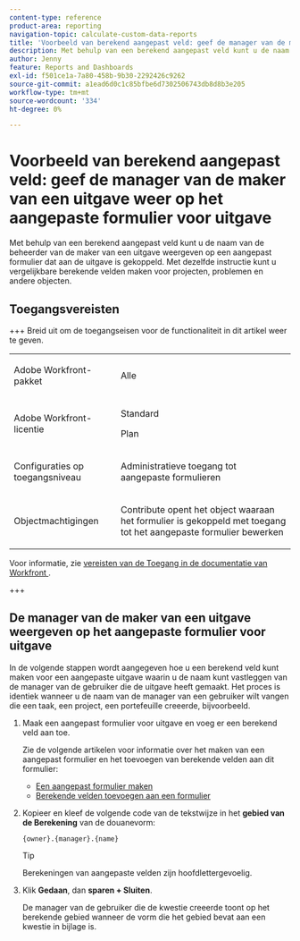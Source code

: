 ```yaml
---
content-type: reference
product-area: reporting
navigation-topic: calculate-custom-data-reports
title: 'Voorbeeld van berekend aangepast veld: geef de manager van de maker van een uitgave weer op het aangepaste formulier voor uitgave'
description: Met behulp van een berekend aangepast veld kunt u de naam van de beheerder van de maker van een uitgave weergeven op een aangepast formulier dat aan de uitgave is gekoppeld. Met dezelfde instructie kunt u vergelijkbare berekende velden maken voor projecten, problemen en andere objecten.
author: Jenny
feature: Reports and Dashboards
exl-id: f501ce1a-7a80-458b-9b30-2292426c9262
source-git-commit: a1ead6d0c1c85bfbe6d7302506743db8d8b3e205
workflow-type: tm+mt
source-wordcount: '334'
ht-degree: 0%

---
```


# Voorbeeld van berekend aangepast veld: geef de manager van de maker van een uitgave weer op het aangepaste formulier voor uitgave

Met behulp van een berekend aangepast veld kunt u de naam van de beheerder van de maker van een uitgave weergeven op een aangepast formulier dat aan de uitgave is gekoppeld. Met dezelfde instructie kunt u vergelijkbare berekende velden maken voor projecten, problemen en andere objecten.

<!--outdated link: 
>[!TIP]
>
>For information about additional custom text mode examples from other customers, follow the [Text Mode Reporting](https://one.workfront.com/s/topic/0TO0z000000cdHmGAI/text-mode-reporting?tabset-21363=3) topic on our Community site.
-->

## Toegangsvereisten

+++ Breid uit om de toegangseisen voor de functionaliteit in dit artikel weer te geven.

<table style="table-layout:auto"> 
 <col> 
 <col> 
 <tbody> 
  <tr> 
   <td> <p>Adobe Workfront-pakket</p> </td> 
   <td><p>Alle</p></td> 
  </tr> 
  <tr> 
   <td> <p>Adobe Workfront-licentie</p> </td> 
   <td>
      <p>Standard</p>
      <p>Plan</p></td>
  </tr> 
  <tr> 
   <td><p>Configuraties op toegangsniveau</p></td> 
   <td> <p>Administratieve toegang tot aangepaste formulieren</p> </td> 
  </tr> 
  <tr> 
   <td> <p>Objectmachtigingen</p> </td> 
   <td> <p>Contribute opent het object waaraan het formulier is gekoppeld met toegang tot het aangepaste formulier bewerken</p></td> 
  </tr> 
 </tbody> 
</table>

Voor informatie, zie [&#x200B; vereisten van de Toegang in de documentatie van Workfront &#x200B;](/help/quicksilver/administration-and-setup/add-users/access-levels-and-object-permissions/access-level-requirements-in-documentation.md).

+++

## De manager van de maker van een uitgave weergeven op het aangepaste formulier voor uitgave

In de volgende stappen wordt aangegeven hoe u een berekend veld kunt maken voor een aangepaste uitgave waarin u de naam kunt vastleggen van de manager van de gebruiker die de uitgave heeft gemaakt. Het proces is identiek wanneer u de naam van de manager van een gebruiker wilt vangen die een taak, een project, een portefeuille creeerde, bijvoorbeeld.

1. Maak een aangepast formulier voor uitgave en voeg er een berekend veld aan toe.

   Zie de volgende artikelen voor informatie over het maken van een aangepast formulier en het toevoegen van berekende velden aan dit formulier:

   * [Een aangepast formulier maken](/help/quicksilver/administration-and-setup/customize-workfront/create-manage-custom-forms/form-designer/design-a-form/design-a-form.md)
   * [Berekende velden toevoegen aan een formulier](/help/quicksilver/administration-and-setup/customize-workfront/create-manage-custom-forms/form-designer/design-a-form/add-a-calculated-field.md)

1. Kopieer en kleef de volgende code van de tekstwijze in het **gebied van de Berekening** van de douanevorm:

   ```
   {owner}.{manager}.{name}
   ```

   >[!TIP]
   >
   >Berekeningen van aangepaste velden zijn hoofdlettergevoelig.

1. Klik **Gedaan**, dan **sparen + Sluiten**.

   De manager van de gebruiker die de kwestie creeerde toont op het berekende gebied wanneer de vorm die het gebied bevat aan een kwestie in bijlage is.
